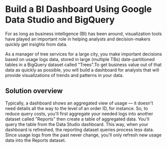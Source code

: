 # Build a BI Dashboard Using Google Data Studio and BigQuery

For as long as business intelligence (BI) has been around, visualization tools have played an important role in helping analysts and decision-makers quickly get insights from data. 

As a manager of tree services for a large city, you make important decisions based on usage logs data, stored in large (multiple TBs) date-partitioned tables in a BigQuery dataset called "Trees".To get business value out of that data as quickly as possible, you will build a dashboard for analysts that will provide visualizations of trends and patterns in your data.


## Solution overview

Typically, a dashboard shows an aggregated view of usage — it doesn't need details all the way to the level of an order ID, for instance. So, to reduce query costs, you'll first aggregate your needed logs into another dataset called "Reports" then create a table of aggregated data. You'll query the table from the Data Studio dashboard. This way, when your dashboard is refreshed, the reporting dataset queries process less data. Since usage logs from the past never change, you'll only refresh new usage data into the Reports dataset.

